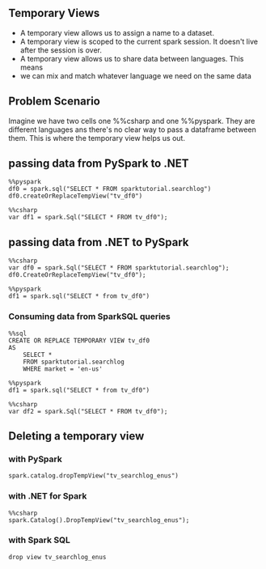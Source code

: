 
## Temporary Views


* A temporary view allows us to assign a name to a dataset.
* A temporary view is scoped to the current spark session. It doesn't
 live after the session is over.
* A temporary view allows us to share data between languages. This means
* we can mix and match whatever language we need on the same data



## Problem Scenario

Imagine we have two cells one %%csharp and one %%pyspark. They are different
languages ans there's no clear way to pass a dataframe between them. This
is where the temporary view helps us out.


## passing data from PySpark to .NET

```
%%pyspark
df0 = spark.sql("SELECT * FROM sparktutorial.searchlog")
df0.createOrReplaceTempView("tv_df0")
```

```
%%csharp
var df1 = spark.Sql("SELECT * FROM tv_df0");
```


## passing data from .NET to PySpark
```
%%csharp
var df0 = spark.Sql("SELECT * FROM sparktutorial.searchlog");
df0.CreateOrReplaceTempView("tv_df0"); 
```

```
%%pyspark
df1 = spark.sql("SELECT * from tv_df0")
```



### Consuming data from SparkSQL queries

```
%%sql
CREATE OR REPLACE TEMPORARY VIEW tv_df0
AS 
	SELECT * 
	FROM sparktutorial.searchlog
	WHERE market = 'en-us'
```


```
%%pyspark
df1 = spark.sql("SELECT * from tv_df0")
```


```
%%csharp
var df2 = spark.Sql("SELECT * FROM tv_df0");
```



## Deleting a temporary view

### with PySpark

```
spark.catalog.dropTempView("tv_searchlog_enus")
```

### with .NET for Spark

```
%%csharp
spark.Catalog().DropTempView("tv_searchlog_enus");
```

### with Spark SQL

```
drop view tv_searchlog_enus
```

